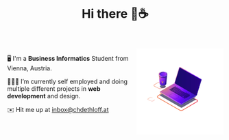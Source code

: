 
<div align="center">
<h1> Hi there 👋☕️</h1>
</div>


<br />
<br />

 
<!-- Source https://lottiefiles.com/63487-programming-computer?lang=de -->
<img align="right" width="40%" alt="GIF" src="animation.gif" />
    
🖥 I'm a **Business Informatics** Student from Vienna, Austria. 

👨🏽‍💻 I’m currently self employed and doing multiple different projects in **web development** and design. 

✉️ Hit me up at <a href="mailto:inbox@chdethloff.at">inbox@chdethloff.at</a>






<!--
**christoph-det/christoph-det** is a ✨ _special_ ✨ repository because its `README.md` (this file) appears on your GitHub profile.

Here are some ideas to get you started:

- 🔭 I’m currently working on ...
- 🌱 I’m currently learning ...
- 👯 I’m looking to collaborate on ...
- 🤔 I’m looking for help with ...
- 💬 Ask me about ...
- 📫 How to reach me: ...
- 😄 Pronouns: ...
- ⚡ Fun fact: ...
-->

